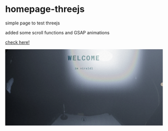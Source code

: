 # homepage-threejs

simple page to test threejs

added some scroll functions and GSAP animations

[check here!](https://viraldl.github.io/homepage-threejs/)

![preview](preview.png)
